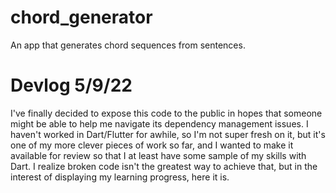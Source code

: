 # chord_generator
An app  that generates chord sequences from sentences.

# Devlog 5/9/22
I've finally decided to expose this code to the public in hopes that someone might be able to help me navigate its dependency management issues.
I haven't worked in Dart/Flutter for awhile, so I'm not super fresh on it, but it's one of my more clever pieces of work so far, and I wanted to make it available
for review so that I at least have some sample of my skills with Dart. I realize broken code isn't the greatest way to achieve that, but in the interest of displaying
my learning progress, here it is.
